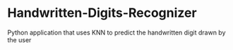 # Handwritten-Digits-Recognizer
Python application that uses KNN to predict the handwritten digit drawn by the user
